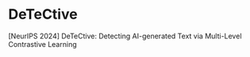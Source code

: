 # DeTeCtive
[NeurIPS 2024]  DeTeCtive: Detecting AI-generated Text via Multi-Level Contrastive Learning
